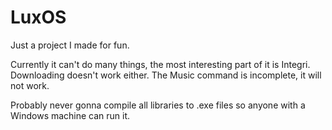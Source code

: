 # LuxOS
Just a project I made for fun.

Currently it can't do many things, the most interesting part of it is Integri. Downloading doesn't work either.
The Music command is incomplete, it will not work.

Probably never gonna compile all libraries to .exe files so anyone with a Windows machine can run it.
